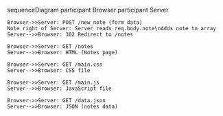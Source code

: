 sequenceDiagram
    participant Browser
    participant Server

    Browser->>Server: POST /new_note (form data)
    Note right of Server: Server reads req.body.note\nAdds note to array
    Server-->>Browser: 302 Redirect to /notes

    Browser->>Server: GET /notes
    Server-->>Browser: HTML (Notes page)

    Browser->>Server: GET /main.css
    Server-->>Browser: CSS file

    Browser->>Server: GET /main.js
    Server-->>Browser: JavaScript file

    Browser->>Server: GET /data.json
    Server-->>Browser: JSON (notes data)

